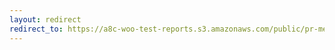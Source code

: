 ```yaml
---
layout: redirect
redirect_to: https://a8c-woo-test-reports.s3.amazonaws.com/public/pr-merge/38609/e2e/index.html
---
```

